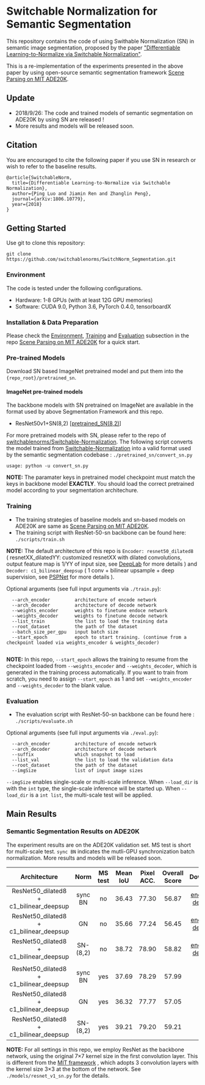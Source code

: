 # Switchable Normalization for Semantic Segmentation



This repository contains the code of using Swithable Normalization (SN) in semantic image segmentation, proposed by the paper 
["Differentiable Learning-to-Normalize via Switchable Normalization"](https://arxiv.org/abs/1806.10779).

This is a re-implementation of the experiments presented in the above paper by using open-source semantic segmentation framework [Scene Parsing on MIT ADE20K](https://github.com/CSAILVision/semantic-segmentation-pytorch).

## Update

- 2018/9/26: The code and trained models of semantic segmentation on ADE20K by using SN are released !
- More results and models will be released soon. 

## Citation

You are encouraged to cite the following paper if you use SN in research or wish to refer to the baseline results.

```
@article{SwitchableNorm,
  title={Differentiable Learning-to-Normalize via Switchable Normalization},
  author={Ping Luo and Jiamin Ren and Zhanglin Peng},
  journal={arXiv:1806.10779},
  year={2018}
}
```

## Getting Started

Use git to clone this repository:

```
git clone https://github.com/switchablenorms/SwitchNorm_Segmentation.git
```

### Environment

The code is tested under the following configurations.

- Hardware: 1-8 GPUs (with at least 12G GPU memories)
- Software: CUDA 9.0, Python 3.6, PyTorch 0.4.0, tensorboardX

### Installation & Data Preparation

Please check the [Environment](https://github.com/CSAILVision/semantic-segmentation-pytorch/blob/master/README.md#environment), [Training](https://github.com/CSAILVision/semantic-segmentation-pytorch/blob/master/README.md#training) and [Evaluation](https://github.com/CSAILVision/semantic-segmentation-pytorch/blob/master/README.md#evaluation) subsection in the repo [Scene Parsing on MIT ADE20K](https://github.com/CSAILVision/semantic-segmentation-pytorch) for a quick start.

### Pre-trained Models

Download SN based ImageNet pretrained model and put them into the `{repo_root}/pretrained_sn`.

#### ImageNet pre-trained models

The backbone models with SN pretrained on ImageNet are available in the format used by above Segmentation Framework and this repo.

- ResNet50v1+SN(8,2)  [[pretrained_SN(8,2)](https://drive.google.com/file/d/1tHJiCZ3CBXJGiIc9b634S4Rd9KLOfr1P/view?usp=sharing)]


For more pretrained models with SN, please refer to the repo of [switchablenorms/Switchable-Normalization](https://github.com/switchablenorms/Switchable-Normalization).
The following script converts the model trained from [Switchable-Normalization](https://github.com/switchablenorms/Switchable-Normalization) into a valid format used by the semantic segmentation codebase :  `./pretrained_sn/convert_sn.py`

```
usage: python -u convert_sn.py
```

**NOTE:** The paramater keys in pretrained model checkpoint must match the keys in backbone model **EXACTLY**.  You should load the correct pretrained model according to your segmentation architechure.


### Training

- The training strategies of baseline models and sn-based models on ADE20K are same as  [Scene Parsing on MIT ADE20K](https://github.com/CSAILVision/semantic-segmentation-pytorch).
- The training script with ResNet-50-sn backbone can be found here:  `./scripts/train.sh`

**NOTE:** The default architecture of this repo is `Encoder: resnet50_dilated8 ` ( resnetXX_dilatedYY: customized resnetXX with dilated convolutions, output feature map is 1/YY of input size, see [DeepLab](https://arxiv.org/abs/1606.00915.pdf) for more details ) and `Decoder: c1_bilinear_deepsup` ( 1 conv + bilinear upsample + deep supervision, see [PSPNet](https://arxiv.org/abs/1612.01105) for more details ).



Optional arguments (see full input arguments via `./train.py`):

```
  --arch_encoder         architecture of encode network
  --arch_decoder         architecture of decode network
  --weights_encoder      weights to finetune endoce network
  --weights_decoder      weights to finetune decode network
  --list_train           the list to load the training data 
  --root_dataset         the path of the dataset
  --batch_size_per_gpu   input batch size
  --start_epoch          epoch to start training. (continue from a checkpoint loaded via weights_encoder & weights_decoder)
  
```
**NOTE:**  In this repo, `--start_epoch` allows the training to resume from the checkpoint loaded from `--weights_encoder` and `--weights_decoder`, which is generated in the training process automatically. If you want to train from scratch, you need to assign `--start_epoch` as 1 and set `--weights_encoder` and `--weights_decoder`   to the blank value.


### Evaluation

- The evaluation script with ResNet-50-sn backbone can be found here : `./scripts/evaluate.sh`


Optional arguments (see full input arguments via `./eval.py`):

```
  --arch_encoder         architecture of encode network
  --arch_decoder         architecture of decode network
  --suffix               which snapshot to load
  --list_val             the list to load the validation data 
  --root_dataset         the path of the dataset
  --imgSize              list of input image sizes
```

`--imgSize` enables single-scale or multi-scale inference. When `--load_dir` is with the `int` type, the single-scale inference will be started up. When `--load_dir` is a `int list`,  the multi-scale test will be applied.


## Main Results

### Semantic Segmentation Results on ADE20K 

The experiment results are on the ADE20K validation set. MS test is short for multi-scale test. `sync BN` indicates the mutli-GPU synchronization batch normalization. More results and models will be released soon. 

|     Architecture      |  Norm   |   MS test  | Mean IoU |  Pixel ACC. |  Overall Score  | Download |
| :---:         |  :---:  |  :---:      |  :---:  |  :---:  |  :---:  |  :---:  |  
| ResNet50_dilated8 + c1_bilinear_deepsup| sync BN | no | 36.43 | 77.30 | 56.87 | [encoder](https://drive.google.com/file/d/1T0IAGpM1qIuT_74VGfuHyQ4QzYU3j55C/view?usp=sharing) &#124; [decoder](https://drive.google.com/file/d/1fvrmSDQb58WHbUu-Ev15kidcaf7VwaFr/view?usp=sharing)  |
| ResNet50_dilated8 + c1_bilinear_deepsup| GN      | no | 35.66 | 77.24 | 56.45 | [encoder](https://drive.google.com/file/d/1YoXrwvfYzsHQ4P3IyVF2iThWzQtaTbGR/view?usp=sharing) &#124; [decoder](https://drive.google.com/file/d/1HbuyhIiS3fPvBnHYG5xFRwj5Gpv5ULzT/view?usp=sharing)
| ResNet50_dilated8 + c1_bilinear_deepsup| SN-(8,2)| no | 38.72 | 78.90 | 58.82 | [encoder](https://drive.google.com/file/d/1Dn15_QTjdzX1pK3nvXHnHy94V7ffcKjL/view?usp=sharing) &#124;  [decoder](https://drive.google.com/file/d/1wS0lV9hWIBwWQ-Bhvdc1IRFyw3O_Fegx/view?usp=sharing) |
|||||
| ResNet50_dilated8 + c1_bilinear_deepsup| sync BN | yes | 37.69 | 78.29 | 57.99 | -- |
| ResNet50_dilated8 + c1_bilinear_deepsup| GN      | yes | 36.32 | 77.77 | 57.05 | -- |
| ResNet50_dilated8 + c1_bilinear_deepsup| SN-(8,2)| yes | 39.21 | 79.20 | 59.21 | -- |


**NOTE:** For all settings in this repo, we employ ResNet as the backbone network, using the original 7×7 kernel size in the first convolution layer. This is different from the [MIT framework](https://github.com/CSAILVision/semantic-segmentation-pytorch) , which adopts 3 convolution layers with the kernel size 3×3 at the bottom of the network. See  `./models/resnet_v1_sn.py` for the details.

